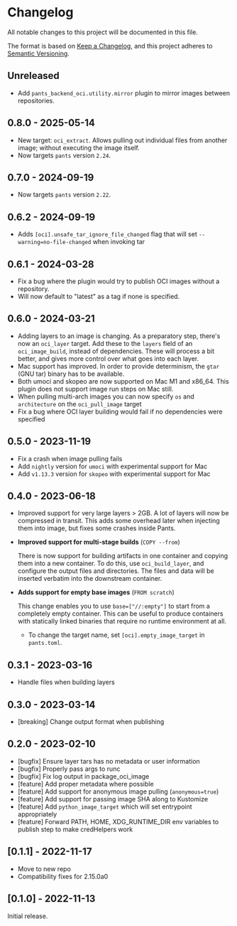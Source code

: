 # Changelog

All notable changes to this project will be documented in this file.

The format is based on [Keep a Changelog](https://keepachangelog.com/en/1.0.0/),
and this project adheres to [Semantic Versioning](https://semver.org/spec/v2.0.0.html).

## Unreleased

- Add `pants_backend_oci.utility.mirror` plugin to mirror images between repositories.

## 0.8.0 - 2025-05-14

- New target: `oci_extract`. Allows pulling out individual files from another image; without executing the image itself.
- Now targets `pants` version `2.24`.

## 0.7.0 - 2024-09-19

- Now targets `pants` version `2.22`.

## 0.6.2 - 2024-09-19

- Adds `[oci].unsafe_tar_ignore_file_changed` flag that will set `--warning=no-file-changed`
  when invoking tar

## 0.6.1 - 2024-03-28

- Fix a bug where the plugin would try to publish OCI images without a repository.
- Will now default to "latest" as a tag if none is specified.

## 0.6.0 - 2024-03-21

- Adding layers to an image is changing. As a preparatory step, there's now an `oci_layer` target. Add
  these to the `layers` field of an `oci_image_build`, instead of dependencies. These will process a bit
  better, and gives more control over what goes into each layer.
- Mac support has improved. In order to provide determinism, the `gtar` (GNU tar) binary has to be available.
- Both umoci and skopeo are now supported on Mac M1 and x86_64. This plugin does not support image run steps
  on Mac still.
- When pulling multi-arch images you can now specify `os` and `architecture` on the `oci_pull_image` target
- Fix a bug where OCI layer building would fail if no dependencies were specified

## 0.5.0 - 2023-11-19

- Fix a crash when image pulling fails
- Add `nightly` version for `umoci` with experimental support for Mac
- Add `v1.13.3` version for `skopeo` with experimental support for Mac

## 0.4.0 - 2023-06-18

- Improved support for very large layers > 2GB. A lot of layers will now be compressed in
  transit. This adds some overhead later when injecting them into image, but fixes some crashes
  inside Pants.

- **Improved support for multi-stage builds** (`COPY --from`)

  There is now support for building artifacts in one container and copying them into a new
  container. To do this, use `oci_build_layer`, and configure the output files and directories. The
  files and data will be inserted verbatim into the downstream container.

- **Adds support for empty base images** (`FROM scratch`)

  This change enables you to use `base=["//:empty"]` to start from a completely empty
  container. This can be useful to produce containers with statically linked binaries that require
  no runtime environment at all.


  - To change the target name, set `[oci].empty_image_target` in `pants.toml`.

## 0.3.1 - 2023-03-16

- Handle files when building layers

## 0.3.0 - 2023-03-14

* [breaking] Change output format when publishing

## 0.2.0 - 2023-02-10

* [bugfix] Ensure layer tars has no metadata or user information
* [bugfix] Properly pass args to runc
* [bugfix] Fix log output in package_oci_image
* [feature] Add proper metadata where possible
* [feature] Add support for anonymous image pulling (`anonymous=true`)
* [feature] Add support for passing image SHA along to Kustomize
* [feature] Add `python_image_target` which will set entrypoint appropriately
* [feature] Forward PATH, HOME, XDG_RUNTIME_DIR env variables to publish step to make credHelpers work

## [0.1.1] - 2022-11-17

* Move to new repo
* Compatibility fixes for 2.15.0a0

## [0.1.0] - 2022-11-13

Initial release.
